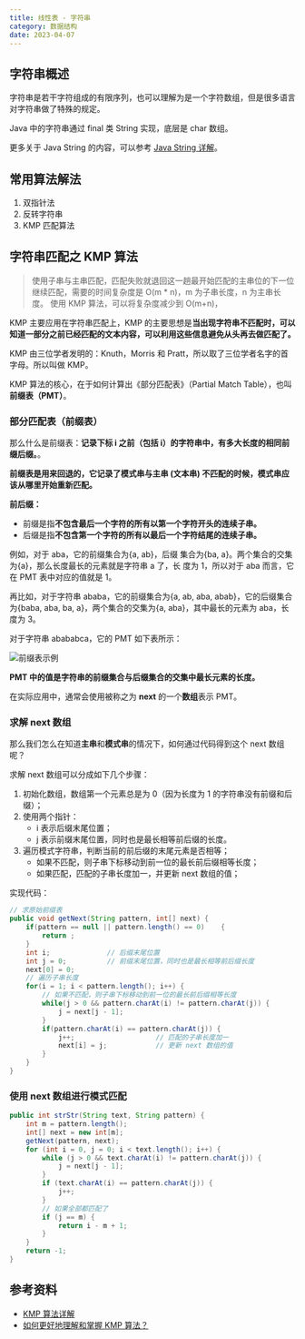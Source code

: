 ```yaml
---
title: 线性表 - 字符串
category: 数据结构
date: 2023-04-07
---
```


## 字符串概述

字符串是若干字符组成的有限序列，也可以理解为是一个字符数组，但是很多语言对字符串做了特殊的规定。

Java 中的字符串通过 final 类 String 实现，底层是 char 数组。

更多关于 Java String 的内容，可以参考 [Java String 详解](/java/basic/string)。

## 常用算法解法

1. 双指针法
2. 反转字符串
3. KMP 匹配算法

## 字符串匹配之 KMP 算法

> 使用子串与主串匹配，匹配失败就退回这一趟最开始匹配的主串位的下一位继续匹配，需要的时间复杂度是 O(m * n)，m 为子串长度，n 为主串长度。
> 使用 KMP 算法，可以将复杂度减少到 O(m+n)，

KMP 主要应用在字符串匹配上，KMP 的主要思想是**当出现字符串不匹配时，可以知道一部分之前已经匹配的文本内容，可以利用这些信息避免从头再去做匹配了。**

KMP 由三位学者发明的：Knuth，Morris 和 Pratt，所以取了三位学者名字的首字母。所以叫做 KMP。

KMP 算法的核心，在于如何计算出《部分匹配表》（Partial Match Table），也叫**前缀表（PMT）**。

### **部分匹配表（前缀表）**

那么什么是前缀表：**记录下标 i 之前（包括 i）的字符串中，有多大长度的相同前缀后缀。**。

**前缀表是用来回退的，它记录了模式串与主串 (文本串) 不匹配的时候，模式串应该从哪里开始重新匹配。**

**前后缀：**

- 前缀是指**不包含最后一个字符的所有以第一个字符开头的连续子串。**
- 后缀是指**不包含第一个字符的所有以最后一个字符结尾的连续子串。**

例如，对于 aba，它的前缀集合为{a, ab}，后缀 集合为{ba, a}。两个集合的交集为{a}，那么长度最长的元素就是字符串 a 了，长 度为 1，所以对于 aba 而言，它在 PMT 表中对应的值就是 1。

再比如，对于字符串 ababa，它的前缀集合为{a, ab, aba, abab}，它的后缀集合为{baba, aba, ba, a}，两个集合的交集为{a, aba}，其中最长的元素为 aba，长度为 3。

对于字符串 abababca，它的 PMT 如下表所示：

![前缀表示例](https://cdn.staticaly.com/gh/AlexChen68/OSS@master/blog/advance/pmt_demo.jpg)

**PMT 中的值是字符串的前缀集合与后缀集合的交集中最长元素的长度。**

在实际应用中，通常会使用被称之为 **next** 的一个**数组**表示 PMT。

### 求解 next 数组

那么我们怎么在知道**主串**和**模式串**的情况下，如何通过代码得到这个 next 数组呢？

求解 next 数组可以分成如下几个步骤：

1. 初始化数组，数组第一个元素总是为 0（因为长度为 1 的字符串没有前缀和后缀）；
2. 使用两个指针：
    - i 表示后缀末尾位置；
    - j 表示前缀末尾位置，同时也是最长相等前后缀的长度。
3. 遍历模式字符串，判断当前的前后缀的末尾元素是否相等；
    - 如果不匹配，则子串下标移动到前一位的最长前后缀相等长度；
    - 如果匹配，匹配的子串长度加一，并更新 next 数组的值；

实现代码：

```java
// 求原始前缀表
public void getNext(String pattern, int[] next) {
    if(pattern == null || pattern.length() == 0)    {
        return ;
    }
    int i;              // 后缀末尾位置
    int j = 0;          // 前缀末尾位置，同时也是最长相等前后缀长度
    next[0] = 0;
    // 遍历子串长度
    for(i = 1; i < pattern.length(); i++) {
        // 如果不匹配，则子串下标移动到前一位的最长前后缀相等长度
        while(j > 0 && pattern.charAt(i) != pattern.charAt(j)) {
            j = next[j - 1];                    
        }
        if(pattern.charAt(i) == pattern.charAt(j)) {
            j++;                    // 匹配的子串长度加一
            next[i] = j;            // 更新 next 数组的值
        }
    }
}
```

### 使用 next 数组进行模式匹配

```java
public int strStr(String text, String pattern) {
    int m = pattern.length();
    int[] next = new int[m];
    getNext(pattern, next);
    for (int i = 0, j = 0; i < text.length(); i++) {
        while (j > 0 && text.charAt(i) != pattern.charAt(j)) {
            j = next[j - 1];
        }
        if (text.charAt(i) == pattern.charAt(j)) {
            j++;
        }
        // 如果全部都匹配了
        if (j == m) {
            return i - m + 1;
        }
    }
    return -1;
}
```

## 参考资料

- [KMP 算法详解](https://zhuanlan.zhihu.com/p/83334559) <Badge text="强烈推荐" type="tip"/>
- [如何更好地理解和掌握 KMP 算法？](https://www.zhihu.com/question/21923021/answer/281346746)

